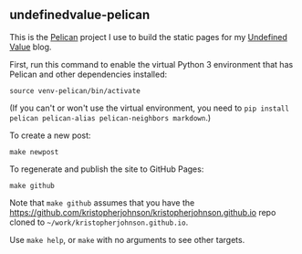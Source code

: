 undefinedvalue-pelican
----------------------

This is the [Pelican](http://docs.getpelican.com/en/stable/) project I use to build the static pages for my [Undefined Value](http://undefinedvalue.com/) blog.

First, run this command to enable the virtual Python 3 environment that has Pelican and other dependencies installed:

    source venv-pelican/bin/activate

(If you can't or won't use the virtual environment, you need to `pip install pelican pelican-alias pelican-neighbors markdown`.)

To create a new post:

    make newpost

To regenerate and publish the site to GitHub Pages:

    make github

Note that `make github` assumes that you have the <https://github.com/kristopherjohnson/kristopherjohnson.github.io> repo cloned to `~/work/kristopherjohnson.github.io`.

Use `make help`, or `make` with no arguments to see other targets.
